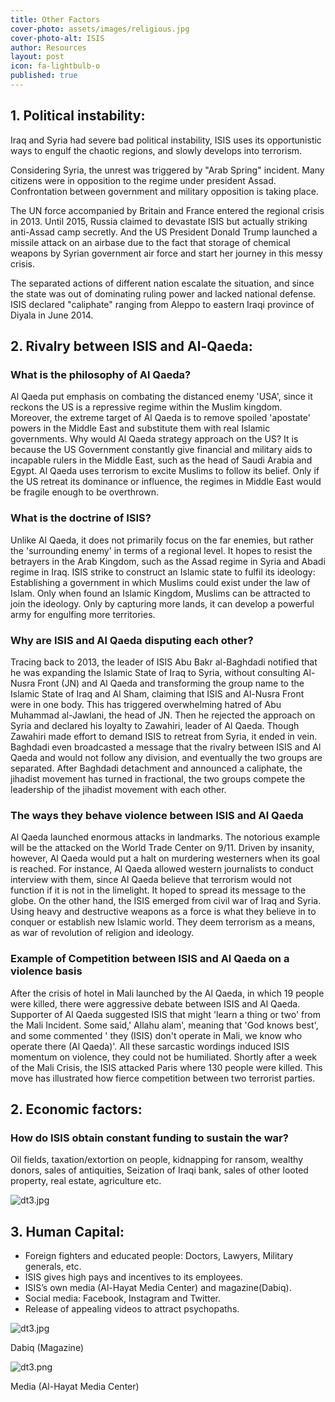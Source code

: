 ```yaml
---
title: Other Factors
cover-photo: assets/images/religious.jpg
cover-photo-alt: ISIS
author: Resources
layout: post
icon: fa-lightbulb-o
published: true
---
```

## 1. Political instability: 

Iraq and Syria had severe bad political instability, ISIS uses its opportunistic ways to engulf the chaotic regions, and slowly develops into terrorism.

Considering Syria, the unrest was triggered by "Arab Spring" incident. Many citizens were in opposition to the regime under president Assad. Confrontation between government and military opposition is taking place.

The UN force accompanied by Britain and France entered the regional crisis in 2013. Until 2015, Russia claimed to devastate ISIS but actually striking anti-Assad camp secretly. And the US President Donald Trump launched a missile attack on an airbase due to the fact that storage of chemical weapons by Syrian government air force and start her journey in this messy crisis. 

The separated actions of different nation escalate the situation, and since the state was out of dominating ruling power and lacked national defense. ISIS declared "caliphate" ranging from Aleppo to eastern Iraqi province of Diyala in June 2014.

## 2. Rivalry between ISIS and Al-Qaeda: 

### What is the philosophy of Al Qaeda?
Al Qaeda put emphasis on combating the distanced enemy 'USA', since it reckons
the US is a repressive regime within the Muslim kingdom. Moreover, the extreme
target of Al Qaeda is to remove spoiled 'apostate' powers in the Middle East and
substitute them with real Islamic governments. Why would Al Qaeda strategy
approach on the US? It is because the US Government constantly give financial and
military aids to incapable rulers in the Middle East, such as the head of Saudi Arabia
and Egypt. Al Qaeda uses terrorism to excite Muslims to follow its belief. Only if the
US retreat its dominance or influence, the regimes in Middle East would be fragile
enough to be overthrown.

### What is the doctrine of ISIS?
Unlike Al Qaeda, it does not primarily focus on the far enemies, but rather the
'surrounding enemy' in terms of a regional level. It hopes to resist the betrayers in
the Arab Kingdom, such as the Assad regime in Syria and Abadi regime in Iraq. ISIS
strike to construct an Islamic state to fulfil its ideology: Establishing a government in
which Muslims could exist under the law of Islam. Only when found an Islamic
Kingdom, Muslims can be attracted to join the ideology. Only by capturing more
lands, it can develop a powerful army for engulfing more territories.

### Why are ISIS and Al Qaeda disputing each other?
Tracing back to 2013, the leader of ISIS Abu Bakr al-Baghdadi notified that he was
expanding the Islamic State of Iraq to Syria, without consulting Al-Nusra Front (JN)
and Al Qaeda and transforming the group name to the Islamic State of Iraq and Al
Sham, claiming that ISIS and Al-Nusra Front were in one body. This has triggered
overwhelming hatred of Abu Muhammad al-Jawlani, the head of JN. Then he
rejected the approach on Syria and declared his loyalty to Zawahiri, leader of Al
Qaeda. Though Zawahiri made effort to demand ISIS to retreat from Syria, it ended
in vein. Baghdadi even broadcasted a message that the rivalry between ISIS and Al
Qaeda and would not follow any division, and eventually the two groups are
separated. After Baghdadi detachment and announced a caliphate, the jihadist
movement has turned in fractional, the two groups compete the leadership of the
jihadist movement with each other.

### The ways they behave violence between ISIS and Al Qaeda
Al Qaeda launched enormous attacks in landmarks. The notorious example will be
the attacked on the World Trade Center on 9/11. Driven by insanity, however, Al
Qaeda would put a halt on murdering westerners when its goal is reached. For
instance, Al Qaeda allowed western journalists to conduct interview with them, since
Al Qaeda believe that terrorism would not function if it is not in the limelight. It
hoped to spread its message to the globe. On the other hand, the ISIS emerged from
civil war of Iraq and Syria. Using heavy and destructive weapons as a force is what they believe in to conquer or establish new Islamic world. They deem terrorism as a
means, as war of revolution of religion and ideology.

### Example of Competition between ISIS and Al Qaeda on a violence basis
After the crisis of hotel in Mali launched by the Al Qaeda, in which 19 people were
killed, there were aggressive debate between ISIS and Al Qaeda. Supporter of Al
Qaeda suggested ISIS that might 'learn a thing or two' from the Mali Incident. Some
said,' Allahu alam', meaning that 'God knows best', and some commented ' they
(ISIS) don't operate in Mali, we know who operate there (Al Qaeda)'. All these
sarcastic wordings induced ISIS momentum on violence, they could not be
humiliated. Shortly after a week of the Mali Crisis, the ISIS attacked Paris where 130
people were killed. This move has illustrated how fierce competition between two
terrorist parties.

## 2. Economic factors:

### How do ISIS obtain constant funding to sustain the war?
Oil fields, taxation/extortion on people, kidnapping for ransom, wealthy donors, sales of antiquities, Seization of Iraqi bank, sales of other looted property, real estate, agriculture etc.

![dt3.jpg](/assets/images/factors.jpg)

## 3. Human Capital: 
- Foreign fighters and educated people: Doctors, Lawyers, Military generals, etc. 
- ISIS gives high pays and incentives to its employees. 
- ISIS’s own media (Al-Hayat Media Center) and magazine(Dabiq). 
- Social media: Facebook, Instagram and Twitter. 
- Release of appealing videos to attract psychopaths.

![dt3.jpg](/assets/images/dabiq.jpg)

Dabiq (Magazine)

![dt3.png](/assets/images/media.PNG)

Media (Al-Hayat Media Center)

